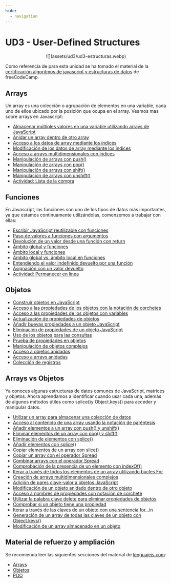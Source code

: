```yaml
---
hide:
  - navigation
---
```


# UD3 - User-Defined Structures

<center>
![](assets/ud3/ud3-estructuras.webp)
</center>

Como referencia de para esta unidad se ha tomado el material de la [certificación algoritmos de javascript y estructuras de datos](https://www.freecodecamp.org/learn/javascript-algorithms-and-data-structures/) de freeCodeCamp. 

## Arrays
Un array es una colección o agrupación de elementos en una variable, cada uno de ellos ubicado por la posición que ocupa en el array. Veamos mas sobre arrays en Javascript:

* [Almacenar múltiples valores en una variable utilizando arrays de JavaScript](https://www.freecodecamp.org/learn/javascript-algorithms-and-data-structures/basic-javascript/store-multiple-values-in-one-variable-using-javascript-arrays)
* [Anidar un array dentro de otro array](https://www.freecodecamp.org/learn/javascript-algorithms-and-data-structures/basic-javascript/nest-one-array-within-another-array)
* [Acceso a los datos de array mediante los índices](https://www.freecodecamp.org/learn/javascript-algorithms-and-data-structures/basic-javascript/access-array-data-with-indexes)
* [Modificación de los datos de array mediante los índices](https://www.freecodecamp.org/learn/javascript-algorithms-and-data-structures/basic-javascript/modify-array-data-with-indexes)
* [Acceso a arrays multidimensionales con índices](https://www.freecodecamp.org/learn/javascript-algorithms-and-data-structures/basic-javascript/access-multi-dimensional-arrays-with-indexes)
* [Manipulación de arrays con push()](https://www.freecodecamp.org/learn/javascript-algorithms-and-data-structures/basic-javascript/manipulate-arrays-with-push)
* [Manipulación de arrays con pop()](https://www.freecodecamp.org/learn/javascript-algorithms-and-data-structures/basic-javascript/manipulate-arrays-with-pop)
* [Manipulación de arrays con shift()](https://www.freecodecamp.org/learn/javascript-algorithms-and-data-structures/basic-javascript/manipulate-arrays-with-shift)
* [Manipulación de arrays con unshift()](https://www.freecodecamp.org/learn/javascript-algorithms-and-data-structures/basic-javascript/manipulate-arrays-with-unshift)
* [Actividad: Lista de la compra](https://www.freecodecamp.org/learn/javascript-algorithms-and-data-structures/basic-javascript/shopping-list)

## Funciones
En Javascript, las funciones son uno de los tipos de datos más importantes, ya que estamos continuamente utilizándolas, comenzemos a trabajar con ellas:

* [Escribir JavaScript reutilizable con funciones](https://www.freecodecamp.org/learn/javascript-algorithms-and-data-structures/basic-javascript/write-reusable-javascript-with-functions)
* [Paso de valores a funciones con argumentos](https://www.freecodecamp.org/learn/javascript-algorithms-and-data-structures/basic-javascript/passing-values-to-functions-with-arguments)
* [Devolución de un valor desde una función con return](https://www.freecodecamp.org/learn/javascript-algorithms-and-data-structures/basic-javascript/return-a-value-from-a-function-with-return)
* [Ámbito global y funciones](https://www.freecodecamp.org/learn/javascript-algorithms-and-data-structures/basic-javascript/global-scope-and-functions)
* [Ámbito local y funciones](https://www.freecodecamp.org/learn/javascript-algorithms-and-data-structures/basic-javascript/local-scope-and-functions)
* [Ámbito global vs. ámbito local en funciones](https://www.freecodecamp.org/learn/javascript-algorithms-and-data-structures/basic-javascript/global-vs--local-scope-in-functions)
* [Entendiendo el valor indefinido devuelto por una función](https://www.freecodecamp.org/learn/javascript-algorithms-and-data-structures/basic-javascript/understanding-undefined-value-returned-from-a-function)
* [Asignación con un valor devuelto](https://www.freecodecamp.org/learn/javascript-algorithms-and-data-structures/basic-javascript/assignment-with-a-returned-value)
* [Actividad: Permanecer en línea](https://www.freecodecamp.org/learn/javascript-algorithms-and-data-structures/basic-javascript/stand-in-line)

## Objetos
* [Construir objetos en JavaScript](https://www.google.com/url?q=https://www.freecodecamp.org/learn/javascript-algorithms-and-data-structures/basic-javascript/build-javascript-objects&sa=D&source=editors&ust=1664272189299047&usg=AOvVaw0D_bfnXgz0zZTJGhyrcS0V)
* [Acceso a las propiedades de los objetos con la notación de corchetes](https://www.freecodecamp.org/learn/javascript-algorithms-and-data-structures/basic-javascript/accessing-object-properties-with-bracket-notation)
* [Acceso a las propiedades de los objetos con variables](https://www.freecodecamp.org/learn/javascript-algorithms-and-data-structures/basic-javascript/accessing-object-properties-with-variables)
* [Actualización de propiedades de objetos](https://www.freecodecamp.org/learn/javascript-algorithms-and-data-structures/basic-javascript/updating-object-properties)
* [Añadir buevas propiedades a un objeto JavaScript](https://www.freecodecamp.org/learn/javascript-algorithms-and-data-structures/basic-javascript/add-new-properties-to-a-javascript-object)
* [Eliminación de propiedades de un objeto JavaScript](https://www.freecodecamp.org/learn/javascript-algorithms-and-data-structures/basic-javascript/delete-properties-from-a-javascript-object)
* [Uso de los objetos para las consultas](https://www.freecodecamp.org/learn/javascript-algorithms-and-data-structures/basic-javascript/using-objects-for-lookups)
* [Prueba de propiedades en objetos](https://www.freecodecamp.org/learn/javascript-algorithms-and-data-structures/basic-javascript/testing-objects-for-properties)
* [Manipulación de objetos complejos](https://www.freecodecamp.org/learn/javascript-algorithms-and-data-structures/basic-javascript/manipulating-complex-objects)
* [Acceso a objetos anidados](https://www.freecodecamp.org/learn/javascript-algorithms-and-data-structures/basic-javascript/accessing-nested-objects)
* [Acceso a arrays anidadas](https://www.freecodecamp.org/learn/javascript-algorithms-and-data-structures/basic-javascript/accessing-nested-arrays)
* [Colección de registros](https://www.freecodecamp.org/learn/javascript-algorithms-and-data-structures/basic-javascript/record-collection)

## Arrays vs Objetos
Ya conoces algunas estructuras de datos comunes de JavaScript, matrices y objetos. Ahora aprendamos a identificar cuando usar cada una, además de algunos métodos útiles como splice()y Object.keys() para acceder y manipular datos.

* [Utilizar un array para almacenar una colección de datos](https://www.freecodecamp.org/learn/javascript-algorithms-and-data-structures/basic-data-structures/use-an-array-to-store-a-collection-of-data)
* [Acceso al contenido de una array usando la notación de paréntesis](https://www.freecodecamp.org/learn/javascript-algorithms-and-data-structures/basic-data-structures/access-an-arrays-contents-using-bracket-notation)
* [Añadir elementos a un array con push() y unshift()](https://www.freecodecamp.org/learn/javascript-algorithms-and-data-structures/basic-data-structures/add-items-to-an-array-with-push-and-unshift)
* [Eliminar elementos de un array con pop() y shift()](https://www.freecodecamp.org/learn/javascript-algorithms-and-data-structures/basic-data-structures/remove-items-from-an-array-with-pop-and-shift)
* [Eliminación de elementos con splice()](https://www.freecodecamp.org/learn/javascript-algorithms-and-data-structures/basic-data-structures/remove-items-using-splice)
* [Añadir elementos con splice()](https://www.freecodecamp.org/learn/javascript-algorithms-and-data-structures/basic-data-structures/add-items-using-splice)
* [Copiar elementos de un array con slice()](https://www.freecodecamp.org/learn/javascript-algorithms-and-data-structures/basic-data-structures/copy-array-items-using-slice)
* [Copiar un array con el operador Spread](https://www.freecodecamp.org/learn/javascript-algorithms-and-data-structures/basic-data-structures/copy-an-array-with-the-spread-operator)
* [Combinar arrays con el operador Spread](https://www.freecodecamp.org/learn/javascript-algorithms-and-data-structures/basic-data-structures/combine-arrays-with-the-spread-operator)
* [Comprobación de la presencia de un elemento con indexOf()](https://www.freecodecamp.org/learn/javascript-algorithms-and-data-structures/basic-data-structures/check-for-the-presence-of-an-element-with-indexof)
* [Iterar a través de todos los elementos de un array utilizando bucles For](https://www.freecodecamp.org/learn/javascript-algorithms-and-data-structures/basic-data-structures/iterate-through-all-an-arrays-items-using-for-loops)
* [Creación de arrays multidimensionales complejos](https://www.freecodecamp.org/learn/javascript-algorithms-and-data-structures/basic-data-structures/create-complex-multi-dimensional-arrays)
* [Adición de pares clave-valor a objetos JavaScript](https://www.freecodecamp.org/learn/javascript-algorithms-and-data-structures/basic-data-structures/add-key-value-pairs-to-javascript-objects)
* [Modificación de un objeto anidado dentro de otro objeto](https://www.freecodecamp.org/learn/javascript-algorithms-and-data-structures/basic-data-structures/modify-an-object-nested-within-an-object)
* [Acceso a nombres de propiedades con notación de corchete](https://www.freecodecamp.org/learn/javascript-algorithms-and-data-structures/basic-data-structures/access-property-names-with-bracket-notation)
* [Utilizar la palabra clave delete para eliminar propiedades de objetos](https://www.freecodecamp.org/learn/javascript-algorithms-and-data-structures/basic-data-structures/use-the-delete-keyword-to-remove-object-properties)
* [Comprobar si un objeto tiene una propiedad](https://www.freecodecamp.org/learn/javascript-algorithms-and-data-structures/basic-data-structures/check-if-an-object-has-a-property)
* [Iterar a través de las claves de un objeto con una sentencia for...in](https://www.freecodecamp.org/learn/javascript-algorithms-and-data-structures/basic-data-structures/iterate-through-the-keys-of-an-object-with-a-for---in-statement)
* [Generación de un array de todas las claves de un objeto con Object.keys()](https://www.freecodecamp.org/learn/javascript-algorithms-and-data-structures/basic-data-structures/generate-an-array-of-all-object-keys-with-object-keys)
* [Modificación de un array almacenado en un objeto](https://www.freecodecamp.org/learn/javascript-algorithms-and-data-structures/basic-data-structures/modify-an-array-stored-in-an-object)


## Material de refuerzo y ampliación
Se recomienda leer las siguientes secciones del material de [lenguajejs.com](https://lenguajejs.com/javascript/):
* [Arrays](https://lenguajejs.com/javascript/arrays/que-es/)
* [Objetos](https://lenguajejs.com/javascript/objetos/que-son/)
* [POO](https://lenguajejs.com/javascript/oop/que-es/)
